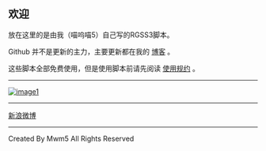 ## 欢迎

放在这里的是由我（喵呜喵5）自己写的RGSS3脚本。

Github 并不是更新的主力，主要更新都在我的 [博客](https://script.miaowm5.com/) 。

这些脚本全部免费使用，但是使用脚本前请先阅读 [使用规约](https://github.com/miaowm5/rgss3/blob/master/Licence.md) 。

***

[![image1]](http://rmproject.lofter.com/hello)

***

[新浪微博](http://weibo.com/mwm5)

***

Created By Mwm5 All Rights Reserved

[image1]: http://ww3.sinaimg.cn/large/c5e47d21gw1eh6kvhzoy2j20b402sdg5.jpg
